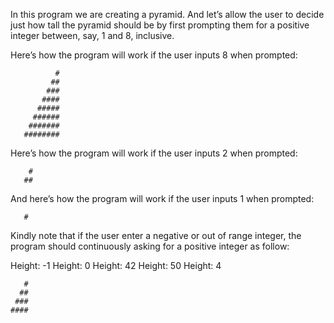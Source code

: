 In this program we are creating a pyramid.
And let’s allow the user to decide just how tall the pyramid should be by first prompting them for a positive integer between, say, 1 and 8, inclusive.

Here’s how the program will work if the user inputs 8 when prompted:

              #
             ##
            ###
           ####
          #####
         ######
        #######
       ########

Here’s how the program will work if the user inputs 2 when prompted:

        #
       ##

And here’s how the program will work if the user inputs 1 when prompted:

       #

Kindly note that if the user enter a negative or out of range integer, the program should continuously asking for a positive integer as follow:

  Height: -1
  Height: 0
  Height: 42
  Height: 50
  Height: 4

       #
      ##
     ###
    ####


